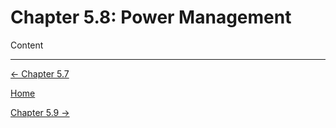 # Chapter 5.8: Power Management

Content

---

[← Chapter 5.7](Chapter%205%20%20edf5d.md)

[Home](../../AiredDev%20b02d5/Notes%20on%20M%2061e3e.md)

[Chapter 5.9 →](Chapter%205%20%2019119.md)